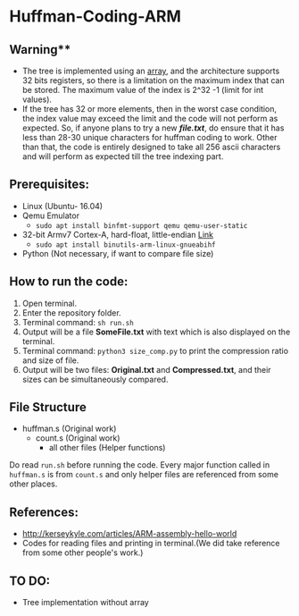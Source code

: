 # Huffman-Coding-ARM
## Warning**
- The tree is implemented using an [array](https://nptel.ac.in/courses/106103069/51), and the architecture supports 32 bits registers, so there is a limitation on the maximum index that can be stored. The maximum value of the index is 2^32 -1 (limit for int values). 
- If the tree has 32 or more elements, then in the worst case condition, the index value may exceed the limit and the code will not perform as expected. So, if anyone plans to try a new ***file.txt***, do ensure that it has less than 28-30 unique characters for huffman coding to work. Other than that, the code is entirely designed to take all 256 ascii characters and will perform as expected till the tree indexing part.
## Prerequisites:
- Linux (Ubuntu- 16.04) 
- Qemu Emulator
  - `sudo apt install binfmt-support qemu qemu-user-static`
- 32-bit Armv7 Cortex-A, hard-float, little-endian [Link](https://releases.linaro.org/components/toolchain/binaries/latest-7/)
  - `sudo apt install binutils-arm-linux-gnueabihf`
- Python (Not necessary, if want to compare file size)
## How to run the code:
1) Open terminal.
2) Enter the repository folder.
3) Terminal command: ` sh run.sh `
4) Output will be a file **SomeFile.txt** with text which is also displayed on the terminal.
5) Terminal command: `python3 size_comp.py` to print the compression ratio and size of file.
6) Output will be two files: **Original.txt** and **Compressed.txt**, and their sizes can be simultaneously compared. 

## File Structure
- huffman.s (Original work)
  - count.s (Original work)
    - all other files (Helper functions)

Do read `run.sh` before running the code. Every major function called in `huffman.s` is from `count.s` and only helper files are referenced from some other places.
## References:
- http://kerseykyle.com/articles/ARM-assembly-hello-world
- Codes for reading files and printing in terminal.(We did take reference from some other people's work.)

## TO DO:
- Tree implementation without array
